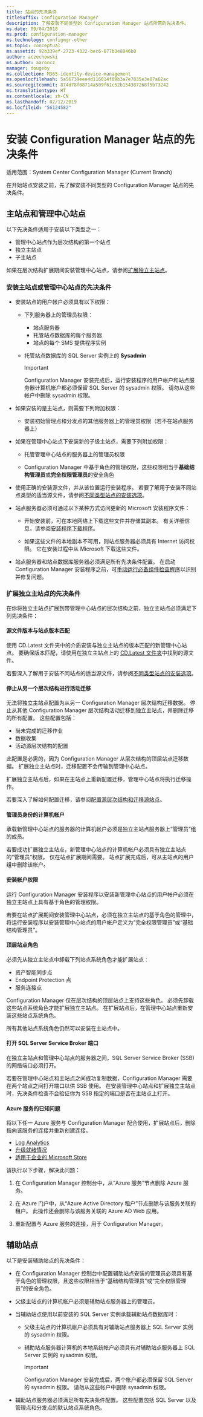 ```yaml
---
title: 站点的先决条件
titleSuffix: Configuration Manager
description: 了解安装不同类型的 Configuration Manager 站点所需的先决条件。
ms.date: 09/04/2018
ms.prod: configuration-manager
ms.technology: configmgr-other
ms.topic: conceptual
ms.assetid: 92b339ef-2723-4322-bec6-077b3e8846b0
author: aczechowski
ms.author: aaroncz
manager: dougeby
ms.collection: M365-identity-device-management
ms.openlocfilehash: 5a56739eee4d116014f89b3a7e7835e3e87a62ac
ms.sourcegitcommit: 874d78f08714a509f61c52b154387268f5b73242
ms.translationtype: HT
ms.contentlocale: zh-CN
ms.lasthandoff: 02/12/2019
ms.locfileid: "56124582"
---
```

# <a name="prerequisites-for-installing-configuration-manager-sites"></a>安装 Configuration Manager 站点的先决条件

适用范围：System Center Configuration Manager (Current Branch)

在开始站点安装之前，先了解安装不同类型的 Configuration Manager 站点的先决条件。



## <a name="primary-sites-and-the-central-administration-site"></a>主站点和管理中心站点

以下先决条件适用于安装以下类型之一：
- 管理中心站点作为层次结构的第一个站点
- 独立主站点
- 子主站点

如果在层次结构扩展期间安装管理中心站点，请参阅[扩展独立主站点](#bkmk_expand)。


###  <a name="bkmk_PrereqPri"></a>安装主站点或管理中心站点的先决条件  

- 安装站点的用户帐户必须具有以下权限：  

    - 下列服务器上的管理员权限：  
        - 站点服务器  
        - 托管站点数据库的每个服务器  
        - 站点的每个 SMS 提供程序实例  

    - 托管站点数据库的 SQL Server 实例上的 **Sysadmin**  

        > [!IMPORTANT]  
        >  Configuration Manager 安装完成后，运行安装程序的用户帐户和站点服务器计算机帐户都必须保留 SQL Server 的 sysadmin 权限。 请勿从这些帐户中删除 sysadmin 权限。  

- 如果安装的是主站点，则需要下列附加权限：  

    - 安装初始管理点和分发点的其他服务器上的管理员权限（若不在站点服务器上）  

- 如果在管理中心站点下安装新的子级主站点，需要下列附加权限：  

    - 托管管理中心站点的服务器上的管理员权限  

    - Configuration Manager 中基于角色的管理权限，这些权限相当于**基础结构管理员**或**完全权限管理员**的安全角色  

- 使用正确的安装源文件，并从该位置运行安装程序。 若要了解用于安装不同站点类型的适当源文件，请参阅[不同类型站点的安装选项](/sccm/core/servers/deploy/install/prepare-to-install-sites#bkmk_options)。  

- 站点服务器必须可通过以下某种方式访问更新的 Microsoft 安装程序文件：  

    - 开始安装前，可在本地网络上下载这些文件并存储其副本。 有关详细信息，请参阅[安装程序下载程序](/sccm/core/servers/deploy/install/setup-downloader)。  

    - 如果这些文件的本地副本不可用，则站点服务器必须具有 Internet 访问权限。 它在安装过程中从 Microsoft 下载这些文件。  

- 站点服务器和站点数据库服务器必须满足所有先决条件配置。 在启动 Configuration Manager 安装程序之前，可[手动运行必备组件检查程序](/sccm/core/servers/deploy/install/prerequisite-checker)以识别并修复问题。  


### <a name="bkmk_expand"></a> 扩展独立主站点的先决条件

在你将独立主站点扩展到带管理中心站点的层次结构之前，独立主站点必须满足下列先决条件：

#### <a name="source-file-version-matches-site-version"></a>源文件版本与站点版本匹配
使用 CD.Latest 文件夹中的介质安装与独立主站点的版本匹配的新管理中心站点。 要确保版本匹配，请使用在独立主站点上的 [CD.Latest 文件夹](/sccm/core/servers/manage/the-cd.latest-folder)中找到的源文件。 

若要深入了解用于安装不同站点的适当源文件，请参阅[不同类型站点的安装选项](/sccm/core/servers/deploy/install/prepare-to-install-sites#bkmk_options)。  

#### <a name="stop-active-migration-from-another-hierarchy"></a>停止从另一个层次结构进行活动迁移
无法将独立主站点配置为从另一 Configuration Manager 层次结构迁移数据。 停止从其他 Configuration Manager 层次结构活动迁移到独立主站点，并删除迁移的所有配置。 这些配置包括： 
- 尚未完成的迁移作业  
- 数据收集  
- 活动源层次结构的配置  

此配置是必需的，因为 Configuration Manager 从层次结构的顶层站点迁移数据。 扩展独立主站点时，迁移配置不会传输到管理中心站点。  

扩展独立主站点后，如果在主站点上重新配置迁移，管理中心站点将执行迁移操作。 

若要深入了解如何配置迁移，请参阅[配置源层次结构和迁移源站点](/sccm/core/migration/configuring-source-hierarchies-and-source-sites-for-migration)。  

#### <a name="computer-account-as-administrator"></a>管理员身份的计算机帐户
承载新管理中心站点的服务器的计算机帐户必须是独立主站点服务器上“管理员”组的成员。 

若要成功扩展独立主站点，新管理中心站点的计算机帐户必须具有独立主站点的“管理员”权限。 仅在站点扩展期间需要。 站点扩展完成后，可从主站点的用户组中删除该帐户。  

#### <a name="installation-account-permissions"></a>安装帐户权限
运行 Configuration Manager 安装程序以安装新管理中心站点的用户帐户必须在独立主站点上具有基于角色的管理权限。

若要在站点扩展期间安装管理中心站点，必须在独立主站点的基于角色的管理中，将运行安装程序以安装管理中心站点的用户帐户定义为“完全权限管理员”或“基础结构管理员”。  

#### <a name="top-level-site-roles"></a>顶层站点角色
必须先从独立主站点中卸载下列站点系统角色才能扩展站点：

- 资产智能同步点  
- Endpoint Protection 点  
- 服务连接点  

Configuration Manager 仅在层次结构的顶层站点上支持这些角色。 必须先卸载这些站点系统角色才能扩展独立主站点。 在扩展站点后，在管理中心站点重新安装这些站点系统角色。  

所有其他站点系统角色仍然可以安装在主站点中。  

#### <a name="open-the-sql-server-service-broker-port"></a>打开 SQL Server Service Broker 端口
在独立主站点和管理中心站点的服务器之间，SQL Server Service Broker (SSB) 的网络端口必须打开。  

若要在管理中心站点和主站点之间成功复制数据，Configuration Manager 需要在两个站点之间打开端口以供 SSB 使用。 在安装管理中心站点和扩展独立主站点时，先决条件检查不会验证你为 SSB 指定的端口是否在主站点上打开。  

#### <a name="known-issues-with-azure-services"></a>Azure 服务的已知问题
将以下任一 Azure 服务与 Configuration Manager 配合使用，扩展站点后，删除指向该服务的连接并重新创建连接。

- [Log Analytics](/sccm/core/clients/manage/sync-data-log-analytics)  
- [升级就绪情况](/sccm/core/clients/manage/upgrade/upgrade-readiness)  
- [适用于企业的 Microsoft Store](/sccm/apps/deploy-use/manage-apps-from-the-windows-store-for-business)  

请执行以下步骤，解决此问题：
 1. 在 Configuration Manager 控制台中，从“Azure 服务”节点删除 Azure 服务。  

 2. 在 Azure 门户中，从“Azure Active Directory 租户”节点删除与该服务关联的租户。 此操作还会删除与该服务关联的 Azure AD Web 应用。  

 3. 重新配置与 Azure 服务的连接，用于 Configuration Manager。  



## <a name="bkmk_secondary"></a>辅助站点

以下是安装辅助站点的先决条件：

- 在 Configuration Manager 控制台中配置辅助站点安装的管理员必须具有基于角色的管理权限，且这些权限相当于“基础结构管理员”或“完全权限管理员”的安全角色。  

- 父级主站点的计算机帐户必须是辅助站点服务器上的管理员。  

- 当辅助站点使用以前安装的 SQL Server 实例承载辅助站点数据库时：  

    - 父级主站点的计算机帐户必须具有对辅助站点服务器上 SQL Server 实例的 sysadmin 权限。  

    - 辅助站点服务器计算机的本地系统帐户必须具有对辅助站点服务器上 SQL Server 实例的 sysadmin 权限。  

        > [!IMPORTANT]  
        >  Configuration Manager 安装完成后，两个帐户都必须保留 SQL Server 的 sysadmin 权限。 请勿从这些帐户中删除 sysadmin 权限。  

- 辅助站点服务器必须满足所有先决条件配置。 这些配置包括 SQL Server 以及管理点和分发点的默认站点系统角色。  
